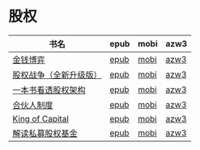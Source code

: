 # 股权

| 书名 | epub | mobi | azw3 |
| --- | --- | --- | --- |
| [金钱博弈](http://ct.dalanmei.com/f/31084289-771246378-211840) | [epub](http://ct.dalanmei.com/f/31084289-771246378-211840) | [mobi](http://ct.dalanmei.com/f/31084289-771231016-f63b89) | [azw3](http://ct.dalanmei.com/f/31084289-771236202-ea4791) |
| [股权战争（全新升级版）](http://ct.dalanmei.com/f/31084289-571802329-8b50df) | [epub](http://ct.dalanmei.com/f/31084289-571802329-8b50df) | [mobi](http://ct.dalanmei.com/f/31084289-571532810-41613f) | [azw3](http://ct.dalanmei.com/f/31084289-572195128-7a78de) |
| [一本书看透股权架构](http://ct.dalanmei.com/f/31084289-571918139-b3c421) | [epub](http://ct.dalanmei.com/f/31084289-571918139-b3c421) | [mobi](http://ct.dalanmei.com/f/31084289-571558519-f874e1) | [azw3](http://ct.dalanmei.com/f/31084289-572204013-01dbb6) |
| [合伙人制度](http://ct.dalanmei.com/f/31084289-571916531-70af95) | [epub](http://ct.dalanmei.com/f/31084289-571916531-70af95) | [mobi](http://ct.dalanmei.com/f/31084289-571558210-2dcea8) | [azw3](http://ct.dalanmei.com/f/31084289-572074813-b43515) |
| [King of Capital](http://ct.dalanmei.com/f/31084289-571732510-869bd2) | [epub](http://ct.dalanmei.com/f/31084289-571732510-869bd2) | [mobi](http://ct.dalanmei.com/f/31084289-571586779-d8853a) | [azw3](http://ct.dalanmei.com/f/31084289-571844305-f8946c) |
| [解读私募股权基金](http://ct.dalanmei.com/f/31084289-571786981-e3a1c3) | [epub](http://ct.dalanmei.com/f/31084289-571786981-e3a1c3) | [mobi](http://ct.dalanmei.com/f/31084289-571453241-894cc6) | [azw3](http://ct.dalanmei.com/f/31084289-571886074-dbce94) |
